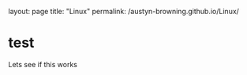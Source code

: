 layout: page
title: "Linux"
permalink: /austyn-browning.github.io/Linux/

# test

Lets see if this works
